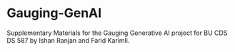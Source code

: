 # Gauging-GenAI
Supplementary Materials for the Gauging Generative AI project for BU CDS DS 587 by Ishan Ranjan and Farid Karimli.
